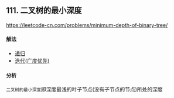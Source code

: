 ## 111. 二叉树的最小深度

https://leetcode-cn.com/problems/minimum-depth-of-binary-tree/


#### 解法  

* [递归](_1.py)
* [迭代(广度优先)](_2.py)


#### 分析 

`二叉树的最小深度`即深度最浅的叶子节点(没有子节点的节点)所处的深度


